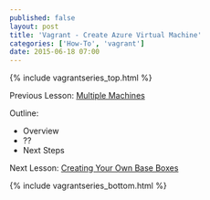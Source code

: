 ```yaml
---
published: false
layout: post
title: 'Vagrant - Create Azure Virtual Machine'
categories: ['How-To', 'vagrant']
date: 2015-06-18 07:00
---
```


{% include vagrantseries_top.html %}

Previous Lesson: [Multiple Machines]({{site.url}}/vagrant-multiple-machines)

Outline:
* Overview
* ??
* Next Steps

Next Lesson: [Creating Your Own Base Boxes]({{site.url}}/vagrant-create-your-own-base-boxes)


{% include vagrantseries_bottom.html %}
